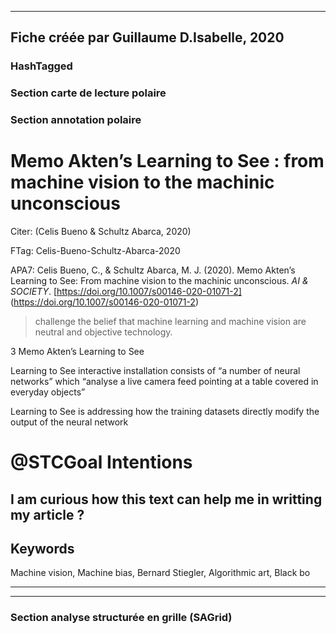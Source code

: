 
----
Fiche créée par Guillaume D.Isabelle, 2020 
---- 

### HashTagged 


### Section carte de lecture polaire
### Section annotation polaire
Memo Akten’s Learning to See : from machine vision to the machinic unconscious
==============================================================================



Citer: (Celis Bueno & Schultz Abarca, 2020)

FTag: Celis-Bueno-Schultz-Abarca-2020

APA7: Celis Bueno, C., & Schultz Abarca, M. J. (2020). Memo Akten’s Learning to See: From machine vision to the machinic unconscious. _AI & SOCIETY_. [https://doi.org/10.1007/s00146-020-01071-2] (https://doi.org/10.1007/s00146-020-01071-2)



>challenge the belief that machine learning and machine vision are neutral and objective technology.



3 Memo Akten’s Learning to See



Learning to See interactive installation consists of “a number of neural networks” which “analyse a live camera feed pointing at a table covered in everyday objects”



Learning to See is addressing how the training datasets directly modify the output of the neural network



@STCGoal Intentions
===================

I am curious how this text can help me in writting my article ?
---------------------------------------------------------------



Keywords
--------

Machine vision, Machine bias, Bernard Stiegler, Algorithmic art, Black bo






----

----



### Section analyse structurée en grille (SAGrid)


